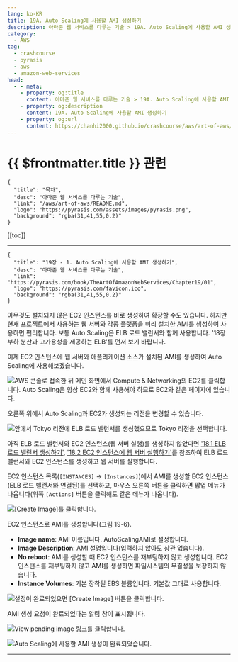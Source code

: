 ```yaml
---
lang: ko-KR
title: 19A. Auto Scaling에 사용할 AMI 생성하기
description: 아마존 웹 서비스를 다루는 기술 > 19A. Auto Scaling에 사용할 AMI 생성하기
category:
  - AWS
tag: 
  - crashcourse
  - pyrasis
  - aws 
  - amazon-web-services
head:
  - - meta:
    - property: og:title
      content: 아마존 웹 서비스를 다루는 기술 > 19A. Auto Scaling에 사용할 AMI 생성하기
    - property: og:description
      content: 19A. Auto Scaling에 사용할 AMI 생성하기
    - property: og:url
      content: https://chanhi2000.github.io/crashcourse/aws/art-of-aws/19A.html
---
```


# {{ $frontmatter.title }} 관련

```component VPCard
{
  "title": "목차",
  "desc": "아마존 웹 서비스를 다루는 기술",
  "link": "/aws/art-of-aws/README.md",
  "logo": "https://pyrasis.com/assets/images/pyrasis.png",
  "background": "rgba(31,41,55,0.2)"
}
```

[[toc]]

---

```component VPCard
{
  "title": "19장 - 1. Auto Scaling에 사용할 AMI 생성하기",
  "desc": "아마존 웹 서비스를 다루는 기술",
  "link": "https://pyrasis.com/book/TheArtOfAmazonWebServices/Chapter19/01",
  "logo": "https://pyrasis.com/favicon.ico",
  "background": "rgba(31,41,55,0.2)"
}
```

아무것도 설치되지 않은 EC2 인스턴스를 바로 생성하여 확장할 수도 있습니다. 하지만 현재 프로젝트에서 사용하는 웹 서버와 각종 플랫폼을 미리 설치한 AMI를 생성하여 사용하면 편리합니다. 보통 Auto Scaling은 ELB 로드 밸런서와 함께 사용합니다. '18장 부하 분산과 고가용성을 제공하는 ELB'를 먼저 보기 바랍니다.

이제 EC2 인스턴스에 웹 서버와 애플리케이션 소스가 설치된 AMI를 생성하여 Auto Scaling에 사용해보겠습니다. 

![AWS 콘솔로 접속한 뒤 메인 화면에서 Compute & Networking의 EC2를 클릭합니다. Auto Scaling은 항상 EC2와 함께 사용해야 하므로 EC2와 같은 페이지에 있습니다.](https://pyrasis.com/assets/images/TheArtOfAmazonWebServicesChapter19/3_.png)

오른쪽 위에서 Auto Scaling과 EC2가 생성되는 리전을 변경할 수 있습니다.

![앞에서 Tokyo 리전에 ELB 로드 밸런서를 생성했으므로 Tokyo 리전을 선택합니다.](https://pyrasis.com/assets/images/TheArtOfAmazonWebServicesChapter19/4_.png)

아직 ELB 로드 밸런서와 EC2 인스턴스(웹 서버 실행)를 생성하지 않았다면 ['18.1 ELB 로드 밸런서 생성하기'](18A.md), ['18.2 EC2 인스턴스에 웹 서버 실행하기'](18B.md)를 참조하여 ELB 로드 밸런서와 EC2 인스턴스를 생성하고 웹 서버를 실행합니다.

EC2 인스턴스 목록(`[INSTANCES]` → `[Instances]`)에서 AMI를 생성할 EC2 인스턴스(ELB 로드 밸런서와 연결된)를 선택하고, 마우스 오른쪽 버튼을 클릭하면 팝업 메뉴가 나옵니다(위쪽 <FontIcon icon="iconfont icon-select"/>`[Actions]` 버튼을 클릭해도 같은 메뉴가 나옵니다). 

![<FontIcon icon="iconfont icon-select"/>`[Create Image]`를 클릭합니다.](https://pyrasis.com/assets/images/TheArtOfAmazonWebServicesChapter19/5_.png)

EC2 인스턴스로 AMI를 생성합니다(그림 19-6).

- **Image name**: AMI 이름입니다. AutoScalingAMI로 설정합니다.
- **Image Description**: AMI 설명입니다(입력하지 않아도 상관 없습니다).
- **No reboot**: AMI를 생성할 때 EC2 인스턴스를 재부팅하지 않고 생성합니다. EC2 인스턴스를 재부팅하지 않고 AMI를 생성하면 파일시스템의 무결성을 보장하지 않습니다.
- **Instance Volumes**: 기본 장착될 EBS 볼륨입니다. 기본값 그대로 사용합니다.

![설정이 완료되었으면 <FontIcon icon="iconfont icon-select"/>`[Create Image]` 버튼을 클릭합니다.](https://pyrasis.com/assets/images/TheArtOfAmazonWebServicesChapter19/6_.png)

AMI 생성 요청이 완료되었다는 알림 창이 표시됩니다.

![<FontIcon icon="fas fa-globe"/>`View pending image` 링크를 클릭합니다.](https://pyrasis.com/assets/images/TheArtOfAmazonWebServicesChapter19/7_.png)

![Auto Scaling에 사용할 AMI 생성이 완료되었습니다.](https://pyrasis.com/assets/images/TheArtOfAmazonWebServicesChapter19/8_.png)

---

<TagLinks />